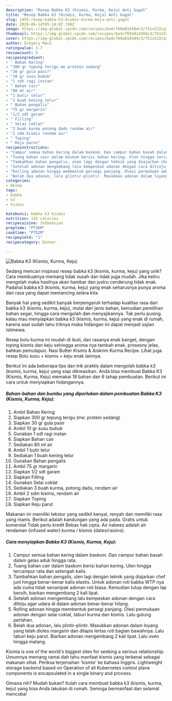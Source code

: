 ```yaml
---
description: "Resep Babka K3 (Kismis, Kurma, Keju) Anti Gagal"
title: "Resep Babka K3 (Kismis, Kurma, Keju) Anti Gagal"
slug: 1455-resep-babka-k3-kismis-kurma-keju-anti-gagal
date: 2020-06-14T05:14:07.749Z
image: https://img-global.cpcdn.com/recipes/ba4cf69a814304c3/751x532cq70/babka-k3-kismis-kurma-keju-foto-resep-utama.jpg
thumbnail: https://img-global.cpcdn.com/recipes/ba4cf69a814304c3/751x532cq70/babka-k3-kismis-kurma-keju-foto-resep-utama.jpg
cover: https://img-global.cpcdn.com/recipes/ba4cf69a814304c3/751x532cq70/babka-k3-kismis-kurma-keju-foto-resep-utama.jpg
author: Gregory Mack
ratingvalue: 3.7
reviewcount: 5
recipeingredient:
- " Bahan Kering"
- "300 gr tepung terigu me protein sedang"
- "30 gr gula pasir"
- "10 gr susu bubuk"
- "1 sdt ragi instan"
- " Bahan cair"
- "80 ml air"
- "1 butir telur"
- "1 buah kening telur"
- " Bahan pengalis"
- "75 gr margarin"
- "1/2 sdt garam"
- " Filling"
- " Selai coklat"
- "3 buah kurma potong dadu rendam air"
- "2 sdm kismis rendam air"
- " Toping"
- " Keju parut"
recipeinstructions:
- "Campur semua bahan kering dalam baskom. Dan campur bahan basah dalam gelas aduk hingga rata."
- "Tuang bahan cair dalam baskom berisi bahan kering. Ulen hingga tercampur rata dan setengah kalis."
- "Tambahkan bahan pengalis, ulen lagi dengan teknik yang diajarkan chef juni hingga benar-benar kalis elastis. Untuk adonan roti babka WTP nya ada cuma tidak senampak adonan roti biasa. Kemudian tutup dengan lap bersih, biarkan mengembang 2 kali lipat."
- "Setelah adonan mengembang lalu kempeskan adonan dengan cara ditinju agar udara di dalam adonan benar-benar hilang."
- "Rolling adonan hingga membentuk persegi panjang. Olesi permukaan adonan dengan selai coklat, taburi kurma dan kismis. Lalu gulung perlahan."
- "Belah dua adonan, lalu plintir-plintir. Masukkan adonan dalam loyang yang telah dioles margarin dan dilapis lertas roti bagian bawahnya. Lalu taburi keju parut. Biarkan adonan mengembang 2 kali lipat. Lalu oven hingga matang."
categories:
- Resep
tags:
- babka
- k3
- kismis

katakunci: babka k3 kismis 
nutrition: 143 calories
recipecuisine: Indonesian
preptime: "PT36M"
cooktime: "PT52M"
recipeyield: "1"
recipecategory: Dinner

---
```



![Babka K3 (Kismis, Kurma, Keju)](https://img-global.cpcdn.com/recipes/ba4cf69a814304c3/751x532cq70/babka-k3-kismis-kurma-keju-foto-resep-utama.jpg)

Sedang mencari inspirasi resep babka k3 (kismis, kurma, keju) yang unik? Cara membuatnya memang tidak susah dan tidak juga mudah. Jika keliru mengolah maka hasilnya akan hambar dan justru cenderung tidak enak. Padahal babka k3 (kismis, kurma, keju) yang enak seharusnya punya aroma dan rasa yang dapat memancing selera kita.

Banyak hal yang sedikit banyak berpengaruh terhadap kualitas rasa dari babka k3 (kismis, kurma, keju), mulai dari jenis bahan, kemudian pemilihan bahan segar, hingga cara mengolah dan menyajikannya. Tak perlu pusing kalau mau menyiapkan babka k3 (kismis, kurma, keju) yang enak di rumah, karena asal sudah tahu triknya maka hidangan ini dapat menjadi sajian istimewa.

Resep bolu kurma ini mudah di ikuti, dan rasanya enak banget, dengan toping kismis dan keju sehingga aroma nya tambah enak. prosesny jelas, bahkan pemulapun. Nasi Butter Kismis &amp; Aiskrim Kurma Recipe. Lihat juga resep Bolu susu + kismis + keju enak lainnya.


Berikut ini ada beberapa tips dan trik praktis dalam mengolah babka k3 (kismis, kurma, keju) yang siap dikreasikan. Anda bisa membuat Babka K3 (Kismis, Kurma, Keju) memakai 18 bahan dan 6 tahap pembuatan. Berikut ini cara untuk menyiapkan hidangannya.

<!--inarticleads1-->

##### Bahan-bahan dan bumbu yang diperlukan dalam pembuatan Babka K3 (Kismis, Kurma, Keju):

1. Ambil  Bahan Kering
1. Siapkan 300 gr tepung terigu (me: protein sedang)
1. Siapkan 30 gr gula pasir
1. Ambil 10 gr susu bubuk
1. Gunakan 1 sdt ragi instan
1. Siapkan  Bahan cair
1. Sediakan 80 ml air
1. Ambil 1 butir telur
1. Sediakan 1 buah kening telur
1. Gunakan  Bahan pengalis
1. Ambil 75 gr margarin
1. Siapkan 1/2 sdt garam
1. Siapkan  Filling
1. Gunakan  Selai coklat
1. Sediakan 3 buah kurma, potong dadu, rendam air
1. Ambil 2 sdm kismis, rendam air
1. Siapkan  Toping
1. Siapkan  Keju parut


Makanan ini memiliki tekstur yang sedikit kenyal, renyah dan memiliki rasa yang manis. Berikut adalah kandungan yang ada pada. Gratis untuk komersial Tidak perlu kredit Bebas hak cipta. Air nabeez adalah air rendaman (infused water) kurma / kismis (dates/raisins). 

<!--inarticleads2-->

##### Cara menyiapkan Babka K3 (Kismis, Kurma, Keju):

1. Campur semua bahan kering dalam baskom. Dan campur bahan basah dalam gelas aduk hingga rata.
1. Tuang bahan cair dalam baskom berisi bahan kering. Ulen hingga tercampur rata dan setengah kalis.
1. Tambahkan bahan pengalis, ulen lagi dengan teknik yang diajarkan chef juni hingga benar-benar kalis elastis. Untuk adonan roti babka WTP nya ada cuma tidak senampak adonan roti biasa. Kemudian tutup dengan lap bersih, biarkan mengembang 2 kali lipat.
1. Setelah adonan mengembang lalu kempeskan adonan dengan cara ditinju agar udara di dalam adonan benar-benar hilang.
1. Rolling adonan hingga membentuk persegi panjang. Olesi permukaan adonan dengan selai coklat, taburi kurma dan kismis. Lalu gulung perlahan.
1. Belah dua adonan, lalu plintir-plintir. Masukkan adonan dalam loyang yang telah dioles margarin dan dilapis lertas roti bagian bawahnya. Lalu taburi keju parut. Biarkan adonan mengembang 2 kali lipat. Lalu oven hingga matang.


Kismia is one of the world&#39;s biggest sites for seeking a serious relationship. Umumnya memang ramai dah tahu manfaat kismis yang terkenal sebagai makanan sihat. Periksa terjemahan &#39;kismis&#39; ke bahasa Inggris. Lightweight storage backend based on Operation of all Kubernetes control plane components is encapsulated in a single binary and process. 

Gimana nih? Mudah bukan? Itulah cara membuat babka k3 (kismis, kurma, keju) yang bisa Anda lakukan di rumah. Semoga bermanfaat dan selamat mencoba!
